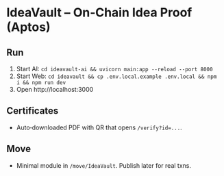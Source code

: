 # IdeaVault – On‑Chain Idea Proof (Aptos)


## Run
1. Start AI: `cd ideavault-ai && uvicorn main:app --reload --port 8000`
2. Start Web: `cd ideavault && cp .env.local.example .env.local && npm i && npm run dev`
3. Open http://localhost:3000



## Certificates
- Auto‑downloaded PDF with QR that opens `/verify?id=...`.


## Move
- Minimal module in `/move/IdeaVault`. Publish later for real txns.